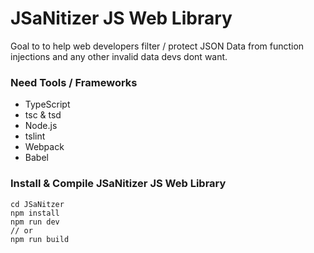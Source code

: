 # JSaNitizer JS Web Library
Goal to to help web developers filter / protect JSON Data from function injections and any other invalid data devs dont want. 

### Need Tools / Frameworks

* TypeScript
* tsc & tsd
* Node.js
* tslint
* Webpack
* Babel

### Install & Compile JSaNitizer JS Web Library

```
cd JSaNitzer
npm install
npm run dev
// or
npm run build
```
